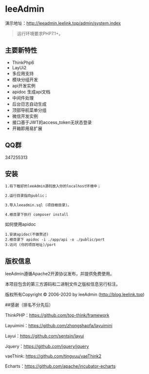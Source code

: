 leeAdmin
===============
演示地址：http://leeadmin.leelink.top/admin/system.index
> 运行环境要求PHP7.1+。

## 主要新特性

* ThinkPhp6
* LayUi2
* 多应用支持
* 模块分组开发
* api开发实例
* apidoc 生成api文档
* 中间件处理
* 后台日志自动生成
* 顶部导航菜单分组
* 微信开发实例
* 接口基于JWT的access_token无状态登录
* 开箱即用易扩展

## QQ群
347255313

## 安装

~~~
1.将下载好的leeAdmin源码放入你的localhost环境中；

2.运行目录指向public；

3.导入leeadmin.sql (项目根目录)。

4.根目录下执行 composer install
~~~

如何使用apidoc
~~~
1.安装apidoc(不做赘述)
2.根目录下 apidoc -i ./app/api -o ./public/port
3.访问 (你的项目地址)/port
~~~

## 版权信息

leeAdmin遵循Apache2开源协议发布，并提供免费使用。

本项目包含的第三方源码和二进制文件之版权信息另行标注。

版权所有Copyright © 2006-2020 by leeAdmin (http://blog.leelink.top)

##感谢（排名不分先后）

ThinkPHP：https://github.com/top-think/framework

Layuimini：https://github.com/zhongshaofa/layuimini

Layui：https://github.com/sentsin/layui

Jquery：https://github.com/jquery/jquery

vaeThink: https://github.com/tingyuu/vaeThink2

Echarts：https://github.com/apache/incubator-echarts
